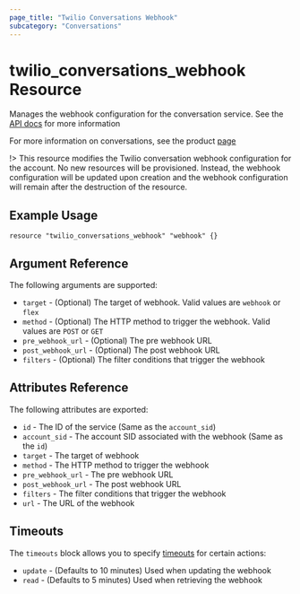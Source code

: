 ```yaml
---
page_title: "Twilio Conversations Webhook"
subcategory: "Conversations"
---
```


# twilio_conversations_webhook Resource

Manages the webhook configuration for the conversation service. See the [API docs](https://www.twilio.com/docs/conversations/api/webhook-configuration-resource) for more information

For more information on conversations, see the product [page](https://www.twilio.com/conversations)

!> This resource modifies the Twilio conversation webhook configuration for the account. No new resources will be provisioned. Instead, the webhook configuration will be updated upon creation and the webhook configuration will remain after the destruction of the resource.

## Example Usage

```hcl
resource "twilio_conversations_webhook" "webhook" {}
```

## Argument Reference

The following arguments are supported:

- `target` - (Optional) The target of webhook. Valid values are `webhook` or `flex`
- `method` - (Optional) The HTTP method to trigger the webhook. Valid values are `POST` or `GET`
- `pre_webhook_url` - (Optional) The pre webhook URL
- `post_webhook_url` - (Optional) The post webhook URL
- `filters` - (Optional) The filter conditions that trigger the webhook

## Attributes Reference

The following attributes are exported:

- `id` - The ID of the service (Same as the `account_sid`)
- `account_sid` - The account SID associated with the webhook (Same as the `id`)
- `target` - The target of webhook
- `method` - The HTTP method to trigger the webhook
- `pre_webhook_url` - The pre webhook URL
- `post_webhook_url` - The post webhook URL
- `filters` - The filter conditions that trigger the webhook
- `url` - The URL of the webhook

## Timeouts

The `timeouts` block allows you to specify [timeouts](https://www.terraform.io/docs/configuration/resources.html#timeouts) for certain actions:

- `update` - (Defaults to 10 minutes) Used when updating the webhook
- `read` - (Defaults to 5 minutes) Used when retrieving the webhook
